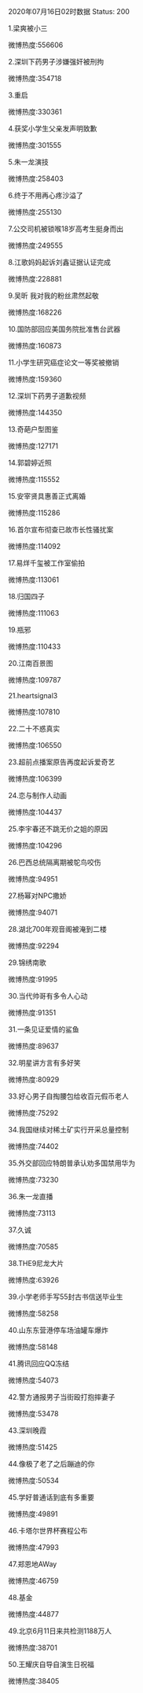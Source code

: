 2020年07月16日02时数据
Status: 200

1.梁爽被小三

微博热度:556606

2.深圳下药男子涉嫌强奸被刑拘

微博热度:354718

3.重启

微博热度:330361

4.获奖小学生父亲发声明致歉

微博热度:301555

5.朱一龙演技

微博热度:258403

6.终于不用再心疼沙溢了

微博热度:255130

7.公交司机被锁喉18岁高考生挺身而出

微博热度:249555

8.江歌妈妈起诉刘鑫证据认证完成

微博热度:228881

9.吴昕 我对我的粉丝肃然起敬

微博热度:168226

10.国防部回应美国务院批准售台武器

微博热度:160873

11.小学生研究癌症论文一等奖被撤销

微博热度:159360

12.深圳下药男子道歉视频

微博热度:144350

13.奇葩户型图鉴

微博热度:127171

14.郭碧婷近照

微博热度:115552

15.安宰贤具惠善正式离婚

微博热度:115286

16.首尔宣布彻查已故市长性骚扰案

微博热度:114092

17.易烊千玺被工作室偷拍

微博热度:113061

18.归国四子

微博热度:111063

19.瓶邪

微博热度:110433

20.江南百景图

微博热度:109787

21.heartsignal3

微博热度:107810

22.二十不惑真实

微博热度:106550

23.超前点播案原告再度起诉爱奇艺

微博热度:106399

24.恋与制作人动画

微博热度:104437

25.李宇春还不跳无价之姐的原因

微博热度:104296

26.巴西总统隔离期被鸵鸟咬伤

微博热度:94951

27.杨幂对NPC撒娇

微博热度:94071

28.湖北700年观音阁被淹到二楼

微博热度:92294

29.锦绣南歌

微博热度:91995

30.当代帅哥有多令人心动

微博热度:91351

31.一条见证爱情的鲨鱼

微博热度:89637

32.明星讲方言有多好笑

微博热度:80929

33.好心男子自掏腰包给收百元假币老人

微博热度:75292

34.我国继续对稀土矿实行开采总量控制

微博热度:74402

35.外交部回应特朗普承认劝多国禁用华为

微博热度:73230

36.朱一龙直播

微博热度:73113

37.久诚

微博热度:70585

38.THE9尼龙大片

微博热度:63926

39.小学老师手写55封古书信送毕业生

微博热度:58258

40.山东东营港停车场油罐车爆炸

微博热度:58148

41.腾讯回应QQ冻结

微博热度:54073

42.警方通报男子当街殴打抱摔妻子

微博热度:53478

43.深圳晚霞

微博热度:51425

44.像极了老了之后蹦迪的你

微博热度:50534

45.学好普通话到底有多重要

微博热度:49891

46.卡塔尔世界杯赛程公布

微博热度:47993

47.郑恩地AWay

微博热度:46759

48.基金

微博热度:44877

49.北京6月11日来共检测1188万人

微博热度:38701

50.王耀庆自导自演生日祝福

微博热度:38405

